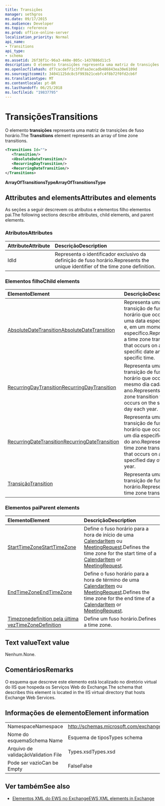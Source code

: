 ```yaml
---
title: Transições
manager: sethgros
ms.date: 09/17/2015
ms.audience: Developer
ms.topic: reference
ms.prod: office-online-server
localization_priority: Normal
api_name:
- Transitions
api_type:
- schema
ms.assetid: 26f38f1c-96a3-440e-805c-1437886d11c5
description: O elemento transições representa uma matriz de transições de fuso horário.
ms.openlocfilehash: df7cacdef71c3fdfaa3ecadb486843ea30e6109d
ms.sourcegitcommit: 34041125dc8c5f993b21cebfc4f8b72f0fd2cb6f
ms.translationtype: MT
ms.contentlocale: pt-BR
ms.lasthandoff: 06/25/2018
ms.locfileid: "19837795"
---
```

# <a name="transitions"></a><span data-ttu-id="0b988-103">Transições</span><span class="sxs-lookup"><span data-stu-id="0b988-103">Transitions</span></span>

<span data-ttu-id="0b988-104">O elemento **transições** representa uma matriz de transições de fuso horário.</span><span class="sxs-lookup"><span data-stu-id="0b988-104">The **Transitions** element represents an array of time zone transitions.</span></span> 
  
```xml
<Transitions Id="">
   <Transition/>
   <AbsoluteDateTransition/>
   <RecurringDayTransition/>
   <RecurringDateTransition/>
</Transitions>
```

 <span data-ttu-id="0b988-105">**ArrayOfTransitionsType**</span><span class="sxs-lookup"><span data-stu-id="0b988-105">**ArrayOfTransitionsType**</span></span>
## <a name="attributes-and-elements"></a><span data-ttu-id="0b988-106">Attributes and elements</span><span class="sxs-lookup"><span data-stu-id="0b988-106">Attributes and elements</span></span>

<span data-ttu-id="0b988-107">As seções a seguir descrevem os atributos e elementos filho elementos pai.</span><span class="sxs-lookup"><span data-stu-id="0b988-107">The following sections describe attributes, child elements, and parent elements.</span></span>
  
### <a name="attributes"></a><span data-ttu-id="0b988-108">Atributos</span><span class="sxs-lookup"><span data-stu-id="0b988-108">Attributes</span></span>

|<span data-ttu-id="0b988-109">**Attribute**</span><span class="sxs-lookup"><span data-stu-id="0b988-109">**Attribute**</span></span>|<span data-ttu-id="0b988-110">**Descrição**</span><span class="sxs-lookup"><span data-stu-id="0b988-110">**Description**</span></span>|
|:-----|:-----|
|<span data-ttu-id="0b988-111">Id</span><span class="sxs-lookup"><span data-stu-id="0b988-111">Id</span></span>  <br/> |<span data-ttu-id="0b988-112">Representa o identificador exclusivo da definição de fuso horário.</span><span class="sxs-lookup"><span data-stu-id="0b988-112">Represents the unique identifier of the time zone definition.</span></span>  <br/> |
   
### <a name="child-elements"></a><span data-ttu-id="0b988-113">Elementos filho</span><span class="sxs-lookup"><span data-stu-id="0b988-113">Child elements</span></span>

|<span data-ttu-id="0b988-114">**Elemento**</span><span class="sxs-lookup"><span data-stu-id="0b988-114">**Element**</span></span>|<span data-ttu-id="0b988-115">**Descrição**</span><span class="sxs-lookup"><span data-stu-id="0b988-115">**Description**</span></span>|
|:-----|:-----|
|[<span data-ttu-id="0b988-116">AbsoluteDateTransition</span><span class="sxs-lookup"><span data-stu-id="0b988-116">AbsoluteDateTransition</span></span>](absolutedatetransition.md) <br/> |<span data-ttu-id="0b988-117">Representa uma transição de fuso horário que ocorre em uma data específica e, em um momento específico.</span><span class="sxs-lookup"><span data-stu-id="0b988-117">Represents a time zone transition that occurs on a specific date and at a specific time.</span></span>  <br/> |
|[<span data-ttu-id="0b988-118">RecurringDayTransition</span><span class="sxs-lookup"><span data-stu-id="0b988-118">RecurringDayTransition</span></span>](recurringdaytransition.md) <br/> |<span data-ttu-id="0b988-119">Representa uma transição de fuso horário que ocorre no mesmo dia cada ano.</span><span class="sxs-lookup"><span data-stu-id="0b988-119">Represents a time zone transition that occurs on the same day each year.</span></span>  <br/> |
|[<span data-ttu-id="0b988-120">RecurringDateTransition</span><span class="sxs-lookup"><span data-stu-id="0b988-120">RecurringDateTransition</span></span>](recurringdatetransition.md) <br/> |<span data-ttu-id="0b988-121">Representa uma transição de fuso horário que ocorre em um dia especificado do ano.</span><span class="sxs-lookup"><span data-stu-id="0b988-121">Represents a time zone transition that occurs on a specified day of the year.</span></span>  <br/> |
|[<span data-ttu-id="0b988-122">Transição</span><span class="sxs-lookup"><span data-stu-id="0b988-122">Transition</span></span>](transition.md) <br/> |<span data-ttu-id="0b988-123">Representa uma transição de fuso horário.</span><span class="sxs-lookup"><span data-stu-id="0b988-123">Represents a time zone transition.</span></span>  <br/> |
   
### <a name="parent-elements"></a><span data-ttu-id="0b988-124">Elementos pai</span><span class="sxs-lookup"><span data-stu-id="0b988-124">Parent elements</span></span>

|<span data-ttu-id="0b988-125">**Elemento**</span><span class="sxs-lookup"><span data-stu-id="0b988-125">**Element**</span></span>|<span data-ttu-id="0b988-126">**Descrição**</span><span class="sxs-lookup"><span data-stu-id="0b988-126">**Description**</span></span>|
|:-----|:-----|
|[<span data-ttu-id="0b988-127">StartTimeZone</span><span class="sxs-lookup"><span data-stu-id="0b988-127">StartTimeZone</span></span>](starttimezone.md) <br/> |<span data-ttu-id="0b988-128">Define o fuso horário para a hora de início de uma [CalendarItem](calendaritem.md) ou [MeetingRequest](meetingrequest.md).</span><span class="sxs-lookup"><span data-stu-id="0b988-128">Defines the time zone for the start time of a [CalendarItem](calendaritem.md) or [MeetingRequest](meetingrequest.md).</span></span>  <br/> |
|[<span data-ttu-id="0b988-129">EndTimeZone</span><span class="sxs-lookup"><span data-stu-id="0b988-129">EndTimeZone</span></span>](endtimezone.md) <br/> |<span data-ttu-id="0b988-130">Define o fuso horário para a hora de término de uma [CalendarItem](calendaritem.md) ou [MeetingRequest](meetingrequest.md).</span><span class="sxs-lookup"><span data-stu-id="0b988-130">Defines the time zone for the end time of a [CalendarItem](calendaritem.md) or [MeetingRequest](meetingrequest.md).</span></span>  <br/> |
|[<span data-ttu-id="0b988-131">Timezonedefinition pela última vez</span><span class="sxs-lookup"><span data-stu-id="0b988-131">TimeZoneDefinition</span></span>](timezonedefinition.md) <br/> |<span data-ttu-id="0b988-132">Define um fuso horário.</span><span class="sxs-lookup"><span data-stu-id="0b988-132">Defines a time zone.</span></span>  <br/> |
   
## <a name="text-value"></a><span data-ttu-id="0b988-133">Text value</span><span class="sxs-lookup"><span data-stu-id="0b988-133">Text value</span></span>

<span data-ttu-id="0b988-134">Nenhum.</span><span class="sxs-lookup"><span data-stu-id="0b988-134">None.</span></span>
  
## <a name="remarks"></a><span data-ttu-id="0b988-135">Comentários</span><span class="sxs-lookup"><span data-stu-id="0b988-135">Remarks</span></span>

<span data-ttu-id="0b988-136">O esquema que descreve este elemento está localizado no diretório virtual do IIS que hospeda os Serviços Web do Exchange.</span><span class="sxs-lookup"><span data-stu-id="0b988-136">The schema that describes this element is located in the IIS virtual directory that hosts Exchange Web Services.</span></span>
  
## <a name="element-information"></a><span data-ttu-id="0b988-137">Informações de elemento</span><span class="sxs-lookup"><span data-stu-id="0b988-137">Element information</span></span>

|||
|:-----|:-----|
|<span data-ttu-id="0b988-138">Namespace</span><span class="sxs-lookup"><span data-stu-id="0b988-138">Namespace</span></span>  <br/> |http://schemas.microsoft.com/exchange/services/2006/types  <br/> |
|<span data-ttu-id="0b988-139">Nome do esquema</span><span class="sxs-lookup"><span data-stu-id="0b988-139">Schema Name</span></span>  <br/> |<span data-ttu-id="0b988-140">Esquema de tipos</span><span class="sxs-lookup"><span data-stu-id="0b988-140">Types schema</span></span>  <br/> |
|<span data-ttu-id="0b988-141">Arquivo de validação</span><span class="sxs-lookup"><span data-stu-id="0b988-141">Validation File</span></span>  <br/> |<span data-ttu-id="0b988-142">Types.xsd</span><span class="sxs-lookup"><span data-stu-id="0b988-142">Types.xsd</span></span>  <br/> |
|<span data-ttu-id="0b988-143">Pode ser vazio</span><span class="sxs-lookup"><span data-stu-id="0b988-143">Can be Empty</span></span>  <br/> |<span data-ttu-id="0b988-144">False</span><span class="sxs-lookup"><span data-stu-id="0b988-144">False</span></span>  <br/> |
   
## <a name="see-also"></a><span data-ttu-id="0b988-145">Ver também</span><span class="sxs-lookup"><span data-stu-id="0b988-145">See also</span></span>



- [<span data-ttu-id="0b988-146">Elementos XML do EWS no Exchange</span><span class="sxs-lookup"><span data-stu-id="0b988-146">EWS XML elements in Exchange</span></span>](ews-xml-elements-in-exchange.md)

